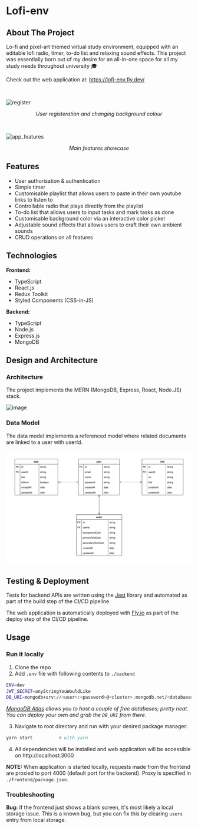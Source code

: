 # Lofi-env

## About The Project

Lo-fi and pixel-art themed virtual study environment, equipped with an editable lofi radio, timer, to-do list and relaxing sound effects. This project was essentially born out of my desire for an all-in-one space for all my study needs throughout university 🎓

Check out the web application at: https://lofi-env.fly.dev/

<br>

![register](https://user-images.githubusercontent.com/57848315/177245668-6e97a562-cce1-435b-91cb-2e9deb8a0d5b.gif)
<p align = "center">
<i>User registeration and changing background colour</i>
</p>

<br>

![app_features](https://user-images.githubusercontent.com/57848315/177245674-e939ca06-0755-40a9-85e8-b89c75efd833.gif)
<p align = "center">
<i>Main features showcase</i>
</p>

## Features

- User authorisation & authentication
- Simple timer
- Customisable playlist that allows users to paste in their own youtube links to listen to
- Controllable radio that plays directly from the playlist
- To-do list that allows users to input tasks and mark tasks as done
- Customisable background color via an interactive color picker
- Adjustable sound effects that allows users to craft their own ambient sounds
- CRUD operations on all features

## Technologies

**Frontend:**

- TypeScript
- React.js
- Redux Toolkit
- Styled Components (CSS-in-JS)

**Backend:**

- TypeScript
- Node.js
- Express.js
- MongoDB

## Design and Architecture

### Architecture
The project implements the MERN (MongoDB, Express, React, Node.JS) stack.

![image](https://user-images.githubusercontent.com/57848315/177243647-85737f56-d0b9-46bc-abe2-28073cc2b943.png)


### Data Model
The data model implements a referenced model where related documents are linked to a user with userId.

![Alt text](/docs/images/Data%20Model.svg)

## Testing & Deployment
Tests for backend APIs are written using the [Jest](https://jestjs.io/) library and automated as part of the build step of the CI/CD pipeline.

The web application is automatically deployed with [Fly.io](https://fly.io/) as part of the deploy step of the CI/CD pipeline.


## Usage
### Run it locally
1. Clone the repo
2. Add `.env` file with following contents to `./backend`

```zsh
ENV=dev
JWT_SECRET=anyStringYouWouldLike
DB_URI=mongodb+srv://<user>:<password>@<cluster>.mongodb.net/<database>?retryWrites=true&w=majority
```

*[MongoDB Atlas](https://www.mongodb.com/products/platform/atlas-database) allows you to host a couple of free databases; pretty neat. You can deploy your own and grab the `DB_URI` from there.*

3. Navigate to root directory and run with your desired package manager:
```zsh
yarn start          # with yarn
```
4. All dependencies will be installed and web application will be accessible on http://localhost:3000

**NOTE:** When application is started locally, requests made from the frontend are proxied to port 4000 (default port for the backend). Proxy is specified in `./frontend/package.json`.


### Troubleshooting
**Bug:** If the frontend just shows a blank screen, it's most likely a local storage issue. This is a known bug, but you can fix this by clearing `users` entry from local storage.